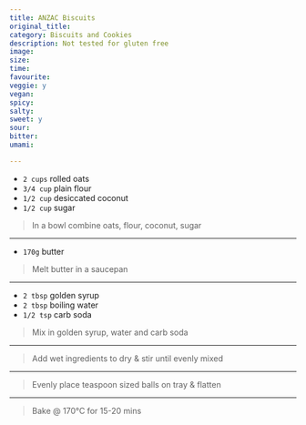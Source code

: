 ```yaml
---
title: ANZAC Biscuits
original_title:
category: Biscuits and Cookies
description: Not tested for gluten free
image:
size:
time:
favourite:
veggie: y
vegan:
spicy:
salty:
sweet: y
sour:
bitter:
umami:

---
```


* `2 cups` rolled oats
* `3/4 cup` plain flour
* `1/2 cup` desiccated coconut
* `1/2 cup` sugar

>In a bowl combine oats, flour, coconut, sugar

----

* `170g` butter

>Melt butter in a saucepan

---

* `2 tbsp` golden syrup
* `2 tbsp` boiling water
* `1/2 tsp` carb soda

>Mix in golden syrup, water and carb soda

---

>Add wet ingredients to dry & stir until evenly mixed

---

>Evenly place teaspoon sized balls on tray & flatten

---

>Bake @ 170°C for 15-20 mins